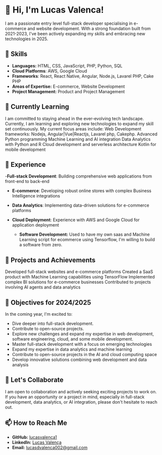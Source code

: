 # 👋 Hi, I'm Lucas Valenca!

I am a passionate entry level full-stack developer specialising in e-commerce and website development. With a strong foundation built from 2021-2023, I've been actively expanding my skills and embracing new technologies in 2025.


## 🔧 Skills

- **Languages:** HTML, CSS, JavaScript, PHP, Python, SQL
- **Cloud Platforms**: AWS, Google Cloud
- **Frameworks**: React, React Native, Angular, Node.js, Lavarel PHP, Cake PHP
- **Areas of Expertise:** E-commerce, Website Development
- **Project Management:** Product and Project Management

## 🌱 Currently Learning

I am committed to staying ahead in the ever-evolving tech landscape. Currently, I am learning and exploring new technologies to expand my skill set continuously.
My current focus areas include:
Web Development frameworks: Nodejs, Angular|Vue|Reactjs, Lavarel php, Cakephp.
Advanced Python programming
Machine Learning and AI integration
Data Analytics with Python and R
Cloud development and serverless architecture
Kotlin for mobile development
## 💼 Experience

-**Full-stack Development**: Building comprehensive web applications from front-end to back-end
- **E-commerce**: Developing robust online stores with complex Business Intelligence integrations
- **Data Analytics**: Implementing data-driven solutions for e-commerce platforms
- **Cloud Deployment**: Experience with AWS and Google Cloud for application deployment
 
  - **Software Development:** Used to have my own saas and Machine Learning script for ecommerce using Tensorflow, I'm willing to build a software from zero.

## 🚀 Projects and Achievements
Developed full-stack websites and e-commerce platforms
Created a SaaS product with Machine Learning capabilities using TensorFlow
Implemented complex BI solutions for e-commerce businesses
Contributed to projects involving AI agents and data analytics

## 🚀 Objectives for 2024/2025

In the coming year, I'm excited to:

- Dive deeper into full-stack development.
- Contribute to open-source projects.
- Explore new challenges and expand my expertise in web development, software engineering, cloud, and some mobile development.
- Master full-stack development with a focus on emerging technologies
- Expand my expertise in data analytics and machine learning
- Contribute to open-source projects in the AI and cloud computing space
 - Develop innovative solutions combining web development and data analysis


## 🤝 Let's Collaborate

I am open to collaboration and actively seeking exciting projects to work on. If you have an opportunity or a project in mind, especially in full-stack development, data analytics, or AI integration, please don't hesitate to reach out.

## 📫 How to Reach Me

- **GitHub:** [lucasvalenca1](https://github.com/lucasvalenca1)
- **LinkedIn:** [Lucas Valença](https://www.linkedin.com/in/lucasvalenca01/)
- **Email:** lucasdvalenca002@gmail.com
